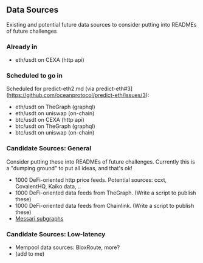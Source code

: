 ## Data Sources

Existing and potential future data sources to consider putting into READMEs of future challenges

### Already in
- eth/usdt on CEXA (http api)

### Scheduled to go in

Scheduled for predict-eth2.md (via predict-eth#3](https://github.com/oceanprotocol/predict-eth/issues/3):
- eth/usdt on TheGraph (graphql)
- eth/usdt on uniswap (on-chain)
- btc/usdt on CEXA (http api)
- btc/usdt on TheGraph (graphql)
- btc/usdt on uniswap (on-chain)

### Candidate Sources: General

Consider putting these into READMEs of future challenges. Currently this is a "dumping ground" to put all ideas, and that's ok!

- 1000 DeFi-oriented http price feeds. Potential sources: ccxt, CovalentHQ, Kaiko data, ..
- 1000 DeFi-oriented data feeds from TheGraph. (Write a script to publish these)
- 1000 DeFi-oriented data feeds from Chainlink. (Write a script to publish these)
- [Messari subgraphs](https://github.com/messari/subgraphs) 

### Candidate Sources: Low-latency

- Mempool data sources: BloxRoute, more?
- (add to me)

